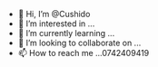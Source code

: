 - 👋 Hi, I’m @Cushido
- 👀 I’m interested in ...
- 🌱 I’m currently learning ...
- 💞️ I’m looking to collaborate on ...
- 📫 How to reach me ...0742409419

<!---
Cushido/Cushido is a ✨ special ✨ repository because its `README.md` (this file) appears on your GitHub profile.
You can click the Preview link to take a look at your changes.
--->
